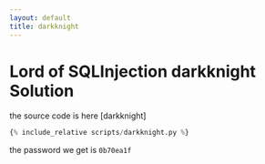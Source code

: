 ```yaml
---
layout: default
title: darkknight
---
```


# Lord of SQLInjection darkknight Solution

the source code is here [darkknight]
```python
{% include_relative scripts/darkknight.py %}
```


the password we get is `0b70ea1f`
